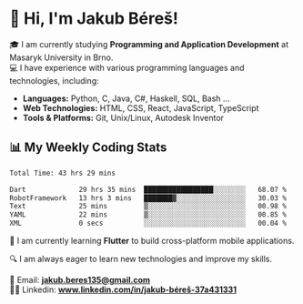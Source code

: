 # 👋 Hi, I'm Jakub Béreš!

🎓 I am currently studying **Programming and Application Development** at Masaryk University in Brno.  
💻 I have experience with various programming languages and technologies, including:  
   - **Languages:** Python, C, Java, C#, Haskell, SQL, Bash ...  
   - **Web Technologies:** HTML, CSS, React, JavaScript, TypeScript  
   - **Tools & Platforms:** Git, Unix/Linux, Autodesk Inventor

## 📊 My Weekly Coding Stats
<!--START_SECTION:waka-->

```txt
Total Time: 43 hrs 29 mins

Dart             29 hrs 35 mins  █████████████████░░░░░░░░   68.07 %
RobotFramework   13 hrs 3 mins   ███████▓░░░░░░░░░░░░░░░░░   30.03 %
Text             25 mins         ▒░░░░░░░░░░░░░░░░░░░░░░░░   00.98 %
YAML             22 mins         ▒░░░░░░░░░░░░░░░░░░░░░░░░   00.85 %
XML              0 secs          ░░░░░░░░░░░░░░░░░░░░░░░░░   00.04 %
```

<!--END_SECTION:waka-->

🚀 I am currently learning **Flutter** to build cross-platform mobile applications.  

🔍 I am always eager to learn new technologies and improve my skills.  

📩 Email:        **jakub.beres135@gmail.com**  
🧑‍💻 Linkedin:     **www.linkedin.com/in/jakub-béreš-37a431331**


